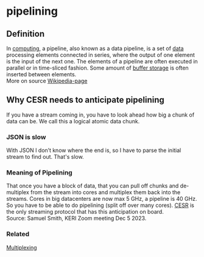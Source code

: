 # pipelining
## Definition
In [computing](https://en.wikipedia.org/wiki/Computing), a pipeline, also known as a data pipeline, is a set of [data](https://en.wikipedia.org/wiki/Data) processing elements connected in series, where the output of one element is the input of the next one. The elements of a pipeline are often executed in parallel or in time-sliced fashion. Some amount of [buffer storage](https://en.wikipedia.org/wiki/Buffer_(computer_science)) is often inserted between elements.  
More on source [Wikipedia-page](https://en.wikipedia.org/wiki/Pipeline_(computing))

## Why CESR needs to anticipate pipelining
If you have a stream coming in, you have to look ahead how big a chunk of data can be. We call this a logical atomic data chunk.

### JSON is slow
With JSON I don’t know where the end is, so I have to parse the initial stream to find out. That's slow.

### Meaning of Pipelining
That once you have a block of data, that you can pull off chunks and de-multiplex from the stream into cores and multiplex them back into the streams. Cores in big datacenters are now max 5 GHz, a pipeline is 40 GHz. So you have to be able to do pipelining (split off over many cores). [CESR](CESR) is the only streaming protocol that has this anticipation on board.  
Source: Samuel Smith, KERI Zoom meeting Dec 5 2023.

### Related
[Multiplexing](multiplexing)
